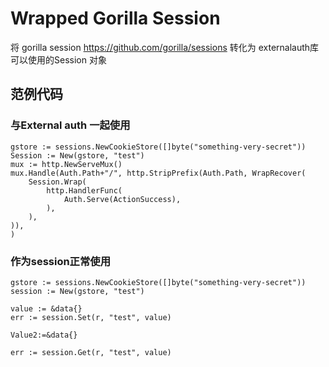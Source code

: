 # Wrapped Gorilla Session
将 gorilla session https://github.com/gorilla/sessions 转化为 externalauth库可以使用的Session 对象

## 范例代码

### 与External auth 一起使用
    gstore := sessions.NewCookieStore([]byte("something-very-secret"))
    Session := New(gstore, "test")
	mux := http.NewServeMux()
	mux.Handle(Auth.Path+"/", http.StripPrefix(Auth.Path, WrapRecover(
		Session.Wrap(
			http.HandlerFunc(
				Auth.Serve(ActionSuccess),
			),
		),
	)),
	)

### 作为session正常使用

	gstore := sessions.NewCookieStore([]byte("something-very-secret"))
	session := New(gstore, "test")

    value := &data{}
	err := session.Set(r, "test", value)
    
    Value2:=&data{}

    err := session.Get(r, "test", value)